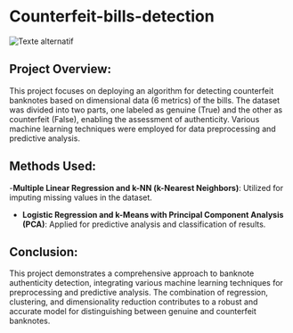 # Counterfeit-bills-detection

![Texte alternatif](https://github.com/MelvinDerouck/Counterfeit-bills-detection/blob/main/header_Détecteurs-de-faux-billet-desktop.jpg)

## Project Overview:
This project focuses on deploying an algorithm for detecting counterfeit banknotes based on dimensional data (6 metrics) of the bills. The dataset was divided into two parts, one labeled as genuine (True) and the other as counterfeit (False), enabling the assessment of authenticity. Various machine learning techniques were employed for data preprocessing and predictive analysis.

## Methods Used:
 -**Multiple Linear Regression and k-NN (k-Nearest Neighbors)**:
Utilized for imputing missing values in the dataset.

- **Logistic Regression and k-Means with Principal Component Analysis (PCA)**:
Applied for predictive analysis and classification of results.

## Conclusion:
This project demonstrates a comprehensive approach to banknote authenticity detection, integrating various machine learning techniques for preprocessing and predictive analysis. The combination of regression, clustering, and dimensionality reduction contributes to a robust and accurate model for distinguishing between genuine and counterfeit banknotes.

